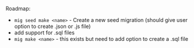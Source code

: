 Roadmap:

-   `mig seed make <name>` - Create a new seed migration (should give user option to create .json or .js file)
-   add support for .sql files
-   `mig make <name>` - this exists but need to add option to create a .sql file
